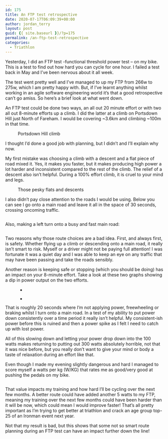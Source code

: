 ```yaml
---
id: 175
title: An FTP test retrospective
date: 2020-07-17T06:09:39+00:00
author: jordan_terry
layout: post
guid: {{ site.baseurl }}/?p=175
permalink: /an-ftp-test-retrospective
categories:
  - Triathlon
---
```

Yesterday, I did an FTP test -functional threshold power test &#8211; on my bike. This is a test to find out how hard you can cycle for one hour. I failed a test back in May and I&#8217;ve been nervous about it all week. 

The test went pretty well and I&#8217;ve managed to up my FTP from 266w to 275w, which I am pretty happy with. But, if I&#8217;ve learnt anything whilst working in an agile software engineering world it&#8217;s that a good retrospective can&#8217;t go amiss. So here&#8217;s a brief look at what went down.

An FTP test could be done two ways, an all out 20 minute effort or with two all out 8-minute efforts up a climb. I did the latter at a climb on Portsdown Hill just North of Fareham. I would be covering ~3.6km and climbing ~100m in that time. 

<div class="wp-block-image">
  <figure class="aligncenter size-large"><img src="{{ site.baseurl }}/wp-content/uploads/2020/07/Screenshot-2020-07-17-at-06.40.00-1024x421.png" alt="" class="wp-image-176" srcset="{{ site.baseurl }}/wp-content/uploads/2020/07/Screenshot-2020-07-17-at-06.40.00-1024x421.png 1024w, {{ site.baseurl }}/wp-content/uploads/2020/07/Screenshot-2020-07-17-at-06.40.00-300x123.png 300w, {{ site.baseurl }}/wp-content/uploads/2020/07/Screenshot-2020-07-17-at-06.40.00-768x316.png 768w, {{ site.baseurl }}/wp-content/uploads/2020/07/Screenshot-2020-07-17-at-06.40.00.png 1358w" sizes="(max-width: 1024px) 100vw, 1024px" /><figcaption>Portsdown Hill climb</figcaption></figure>
</div>

I thought I&#8217;d done a good job with planning, but I didn&#8217;t and I’ll explain why now.&nbsp;

My first mistake was choosing a climb with a descent and a flat piece of road mixed it. Yes, it makes you faster, but it makes producing high power a lot harder and inconsistent compared to the rest of the climb. The relief of a descent also isn&#8217;t helpful. During a 100% effort climb, it is cruel to your mind and legs.

<div class="wp-block-image">
  <figure class="aligncenter size-large"><img src="{{ site.baseurl }}/wp-content/uploads/2020/07/Screenshot-2020-07-16-at-20.54.01.png" alt="" class="wp-image-177" srcset="{{ site.baseurl }}/wp-content/uploads/2020/07/Screenshot-2020-07-16-at-20.54.01.png 406w, {{ site.baseurl }}/wp-content/uploads/2020/07/Screenshot-2020-07-16-at-20.54.01-279x300.png 279w" sizes="(max-width: 406px) 100vw, 406px" /><figcaption>Those pesky flats and descents</figcaption></figure>
</div>

I also didn&#8217;t pay close attention to the roads I would be using. Below you can see I go onto a main road and leave it all in the space of 30 seconds, crossing oncoming traffic.

<div class="wp-block-image">
  <figure class="aligncenter size-large"><img src="{{ site.baseurl }}/wp-content/uploads/2020/07/Screenshot-2020-07-16-at-21.04.37.png" alt="" class="wp-image-178" srcset="{{ site.baseurl }}/wp-content/uploads/2020/07/Screenshot-2020-07-16-at-21.04.37.png 716w, {{ site.baseurl }}/wp-content/uploads/2020/07/Screenshot-2020-07-16-at-21.04.37-300x184.png 300w" sizes="(max-width: 716px) 100vw, 716px" /></figure>
</div>

Also, making a left turn onto a busy and fast main road:

<div class="wp-block-image">
  <figure class="aligncenter size-large"><img src="{{ site.baseurl }}/wp-content/uploads/2020/07/Screenshot-2020-07-16-at-21.03.26.png" alt="" class="wp-image-179" srcset="{{ site.baseurl }}/wp-content/uploads/2020/07/Screenshot-2020-07-16-at-21.03.26.png 376w, {{ site.baseurl }}/wp-content/uploads/2020/07/Screenshot-2020-07-16-at-21.03.26-291x300.png 291w" sizes="(max-width: 376px) 100vw, 376px" /></figure>
</div>

Two reasons why those route choices are a bad idea. First, and always first, is safety. Whether flying up a climb or descending onto a main road, it really isn&#8217;t smart to risk. Myself or a driver might not be paying full attention! I was fortunate it was a quiet day and I was able to keep an eye on any traffic that may have been passing and take the roads sensibly.

Another reason is keeping safe or stopping (which you should be doing) has an impact on your 8-minute effort. Take a look at these two graphs showing a dip in power output on the two efforts.<figure class="wp-block-gallery columns-2 is-cropped">

<ul class="blocks-gallery-grid">
  <li class="blocks-gallery-item">
    <figure><img src="{{ site.baseurl }}/wp-content/uploads/2020/07/Screenshot-2020-07-16-at-21.14.18.png" alt="" data-id="180" data-full-url="{{ site.baseurl }}/wp-content/uploads/2020/07/Screenshot-2020-07-16-at-21.14.18.png" data-link="{{ site.baseurl }}/?attachment_id=180" class="wp-image-180" srcset="{{ site.baseurl }}/wp-content/uploads/2020/07/Screenshot-2020-07-16-at-21.14.18.png 96w, {{ site.baseurl }}/wp-content/uploads/2020/07/Screenshot-2020-07-16-at-21.14.18-69x300.png 69w" sizes="(max-width: 96px) 100vw, 96px" /></figure>
  </li>
  <li class="blocks-gallery-item">
    <figure><img src="{{ site.baseurl }}/wp-content/uploads/2020/07/Screenshot-2020-07-16-at-21.14.26.png" alt="" data-id="181" data-full-url="{{ site.baseurl }}/wp-content/uploads/2020/07/Screenshot-2020-07-16-at-21.14.26.png" data-link="{{ site.baseurl }}/?attachment_id=181" class="wp-image-181" /></figure>
  </li>
</ul></figure> 

That is roughly 20 seconds where I&#8217;m not applying power, freewheeling or braking whilst I turn onto a main road. In a test of my ability to put power down consistently over a time period it really isn&#8217;t helpful. My consistent-ish power before this is ruined and then a power spike as I felt I need to catch up with lost power.

All of this slowing down and letting your power drop down into the 100 watts makes returning to putting out 300 watts absolutely horrible, not that it was nice before, but you really don&#8217;t want to give your mind or body a taste of relaxation during an effort like that.

Even though I made my evening slightly dangerous and hard I managed to score myself a watts per kg (W/KG) that rates me as good/very good at pushing the pedals on my bike.<figure class="wp-block-image size-large">

<img src="{{ site.baseurl }}/wp-content/uploads/2020/07/Screenshot-2020-07-16-at-21.25.29-1024x140.png" alt="" class="wp-image-182" srcset="{{ site.baseurl }}/wp-content/uploads/2020/07/Screenshot-2020-07-16-at-21.25.29-1024x140.png 1024w, {{ site.baseurl }}/wp-content/uploads/2020/07/Screenshot-2020-07-16-at-21.25.29-300x41.png 300w, {{ site.baseurl }}/wp-content/uploads/2020/07/Screenshot-2020-07-16-at-21.25.29-768x105.png 768w, {{ site.baseurl }}/wp-content/uploads/2020/07/Screenshot-2020-07-16-at-21.25.29.png 1504w" sizes="(max-width: 1024px) 100vw, 1024px" /> </figure> 

That value impacts my training and how hard I&#8217;ll be cycling over the next few months. A better route could have added another 5 watts to my FTP, meaning my training over the next few months could have been harder than it will be now, which could mean I would improve faster! That&#8217;s all pretty important as I&#8217;m trying to get better at triathlon and crack an age group top-25 of an Ironman event next year.&nbsp;

Not that my result is bad, but this shows that some not so smart route planning during an FTP test can have an impact further down the line!
